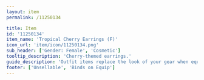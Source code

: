 ```yaml
---
layout: item
permalink: /11250134

title: Item
id: '11250134'
item_name: 'Tropical Cherry Earrings (F)'
icon_url: 'item/icon/11250134.png'
sub_header: ['Gender: Female', 'Cosmetic']
tooltip_description: 'Cherry-themed earrings.'
guide_description: 'Outfit items replace the look of your gear when equipped.'
footer: ['Unsellable', 'Binds on Equip']
---
```

